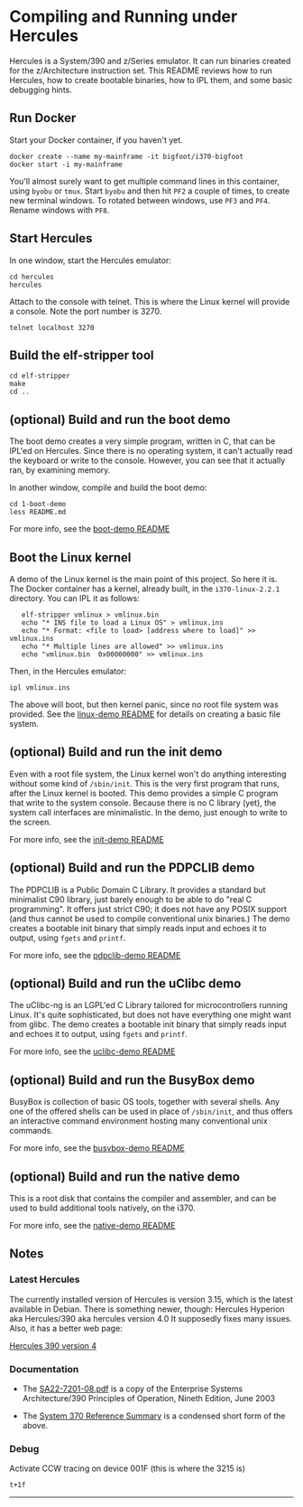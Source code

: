 # Compiling and Running under Hercules

Hercules is a System/390 and z/Series emulator. It can run binaries
created for the z/Architecture instruction set.  This README reviews
how to run Hercules, how to create bootable binaries, how to IPL them,
and some basic debugging hints.

## Run Docker
Start your Docker container, if you haven't yet.
```
docker create --name my-mainframe -it bigfoot/i370-bigfoot
docker start -i my-mainframe
```
You'll almost surely want to get multiple command lines in this
container, using `byobu` or `tmux`. Start `byobu` and then hit `PF2`
a couple of times, to create new terminal windows. To rotated between
windows, use `PF3` and `PF4`. Rename windows with `PF8`.

## Start Hercules
In one window, start the Hercules emulator:
```
cd hercules
hercules
```
Attach to the console with telnet. This is where the Linux kernel
will provide a console.  Note the port number is 3270.
```
telnet localhost 3270
```

## Build the elf-stripper tool
```
cd elf-stripper
make
cd ..
```

## (optional) Build and run the boot demo
The boot demo creates a very simple program, written in C, that can
be IPL'ed on Hercules. Since there is no operating system, it can't
actually read the keyboard or write to the console. However, you can
see that it actually ran, by examining memory.

In another window, compile and build the boot demo:
```
cd 1-boot-demo
less README.md
```
For more info, see the [boot-demo README](./1-boot-demo/README.md)

## Boot the Linux kernel
A demo of the Linux kernel is the main point of this project. So here it
is. The Docker container has a kernel, already built, in the
`i370-linux-2.2.1` directory. You can IPL it as follows:
```
   elf-stripper vmlinux > vmlinux.bin
   echo "* INS file to load a Linux OS" > vmlinux.ins
   echo "* Format: <file to load> [address where to load]" >> vmlinux.ins
   echo "* Multiple lines are allowed" >> vmlinux.ins
   echo "vmlinux.bin  0x00000000" >> vmlinux.ins
```
Then, in the Hercules emulator:
```
ipl vmlinux.ins
```
The above will boot, but then kernel panic, since no root file system
was provided. See the [linux-demo README](./2-linux-demo/README.md) for
details on creating a basic file system.

## (optional) Build and run the init demo
Even with a root file system, the Linux kernel won't do anything
interesting without some kind of `/sbin/init`. This is the very
first program that runs, after the Linux kernel is booted. This
demo provides a simple C program that write to the system console.
Because there is no C library (yet), the system call interfaces
are minimalistic. In the demo, just enough to write to the screen.

For more info, see the [init-demo README](../3-init-demo/README.md)

## (optional) Build and run the PDPCLIB demo
The PDPCLIB is a Public Domain C Library. It provides a standard
but minimalist C90 library, just barely enough to be able to do
"real C programming". It offers just strict C90; it does not have
any POSIX support (and thus cannot be used to compile conventional
unix binaries.) The demo creates a bootable init binary that simply
reads input and echoes it to output, using `fgets` and `printf`.

For more info, see the [pdpclib-demo README](../4-pdpclib-demo/README.md)

## (optional) Build and run the uClibc demo
The uClibc-ng is an LGPL'ed C Library tailored for microcontrollers
running Linux. It's quite sophisticated, but does not have everything
one might want from glibc.  The demo creates a bootable init binary
that simply reads input and echoes it to output, using `fgets` and
`printf`.

For more info, see the [uclibc-demo README](../5-uclibc-demo/README.md)

## (optional) Build and run the BusyBox demo
BusyBox is collection of basic OS tools, together with several shells.
Any one of the offered shells can be used in place of `/sbin/init`,
and thus offers an interactive command environment hosting many
conventional unix commands.

For more info, see the [busybox-demo README](../6-busybox-demo/README.md)

## (optional) Build and run the native demo
This is a root disk that contains the compiler and assembler, and can
be used to build additional tools natively, on the i370.

For more info, see the [native-demo README](../7-native-demo/README.md)

## Notes

### Latest Hercules
The currently installed version of Hercules is version 3.15, which is
the latest available in Debian. There is something newer, though:
Hercules Hyperion aka Hercules/390 aka hercules version 4.0
It supposedly fixes many issues.  Also, it has a better web page:

[Hercules 390 version 4](http://hercules-390.github.io/html/)

### Documentation
* The [SA22-7201-08.pdf](SA22-7201-08.pdf) is a copy of the Enterprise
  Systems Architecture/390 Principles of Operation, Nineth Edition,
  June 2003

* The [System 370 Reference Summary](System_370_Reference_Summary.pdf)
  is a condensed short form of the above.

### Debug
Activate CCW tracing on device 001F (this is where the 3215 is)
```
t+1f
```

----------
